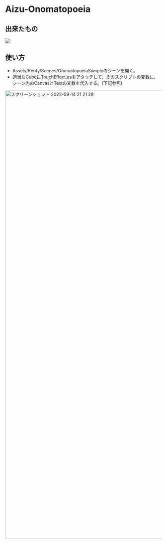 # Aizu-Onomatopoeia
## 出来たもの

[![](https://img.youtube.com/vi/X1Rv87af9S0/0.jpg)](https://www.youtube.com/watch?v=X1Rv87af9S0)

## 使い方

- Assets/Kenty/Scenes/OnomatopoeiaSampleのシーンを開く。
- 適当なCubeにTouchEffect.csをアタッチして、そのスクリプトの変数に、シーン内のCanvasとTextの変数を代入する。(下記参照)

<img width="1440" alt="スクリーンショット 2022-09-14 21 21 28" src="https://user-images.githubusercontent.com/69253001/190153748-76107460-0e3b-4052-b11d-4eb56b2f46c4.png">


